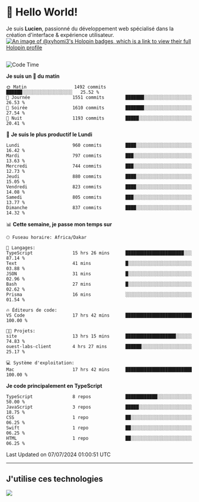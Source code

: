 # 👋 Hello World!

Je suis **Lucien**, passionné du développement web spécialisé dans la création d'interface & expérience utilisateur.
[![An image of @xyhomi3's Holopin badges, which is a link to view their full Holopin profile](https://holopin.me/xyhomi3)](https://holopin.io/@xyhomi3)

##

<!--START_SECTION:waka-->
![Code Time](http://img.shields.io/badge/Code%20Time-1%2C502%20hrs%2015%20mins-blue)

**Je suis un 🐤 du matin** 

```text
🌞 Matin                  1492 commits        ██████░░░░░░░░░░░░░░░░░░░   25.52 % 
🌆 Journée                1551 commits        ███████░░░░░░░░░░░░░░░░░░   26.53 % 
🌃 Soirée                 1610 commits        ███████░░░░░░░░░░░░░░░░░░   27.54 % 
🌙 Nuit                   1193 commits        █████░░░░░░░░░░░░░░░░░░░░   20.41 % 
```
📅 **Je suis le plus productif le Lundi** 

```text
Lundi                    960 commits         ████░░░░░░░░░░░░░░░░░░░░░   16.42 % 
Mardi                    797 commits         ███░░░░░░░░░░░░░░░░░░░░░░   13.63 % 
Mercredi                 744 commits         ███░░░░░░░░░░░░░░░░░░░░░░   12.73 % 
Jeudi                    880 commits         ████░░░░░░░░░░░░░░░░░░░░░   15.05 % 
Vendredi                 823 commits         ████░░░░░░░░░░░░░░░░░░░░░   14.08 % 
Samedi                   805 commits         ███░░░░░░░░░░░░░░░░░░░░░░   13.77 % 
Dimanche                 837 commits         ████░░░░░░░░░░░░░░░░░░░░░   14.32 % 
```


📊 **Cette semaine, je passe mon temps sur** 

```text
🕑︎ Fuseau horaire: Africa/Dakar

💬 Langages: 
TypeScript               15 hrs 26 mins      ██████████████████████░░░   87.14 % 
Text                     41 mins             █░░░░░░░░░░░░░░░░░░░░░░░░   03.88 % 
JSON                     31 mins             █░░░░░░░░░░░░░░░░░░░░░░░░   02.96 % 
Bash                     27 mins             █░░░░░░░░░░░░░░░░░░░░░░░░   02.62 % 
Prisma                   16 mins             ░░░░░░░░░░░░░░░░░░░░░░░░░   01.54 % 

🔥 Éditeurs de code: 
VS Code                  17 hrs 42 mins      █████████████████████████   100.00 % 

🐱‍💻 Projets: 
site                     13 hrs 15 mins      ███████████████████░░░░░░   74.83 % 
ouest-labs-client        4 hrs 27 mins       ██████░░░░░░░░░░░░░░░░░░░   25.17 % 

💻 Système d'exploitation: 
Mac                      17 hrs 42 mins      █████████████████████████   100.00 % 
```

**Je code principalement en TypeScript** 

```text
TypeScript               8 repos             ████████████░░░░░░░░░░░░░   50.00 % 
JavaScript               3 repos             █████░░░░░░░░░░░░░░░░░░░░   18.75 % 
CSS                      1 repo              ██░░░░░░░░░░░░░░░░░░░░░░░   06.25 % 
Swift                    1 repo              ██░░░░░░░░░░░░░░░░░░░░░░░   06.25 % 
HTML                     1 repo              ██░░░░░░░░░░░░░░░░░░░░░░░   06.25 % 
```




 Last Updated on 07/07/2024 01:00:51 UTC
<!--END_SECTION:waka-->
---

## J'utilise ces technologies

<p align="left">
  <a href="https://skillicons.dev">
    <img src="https://skillicons.dev/icons?i=ts,js,md,scss,tailwind,react,docker,express,astro,vite,nextjs,vercel,figma,ableton" />
  </a>
</p>

